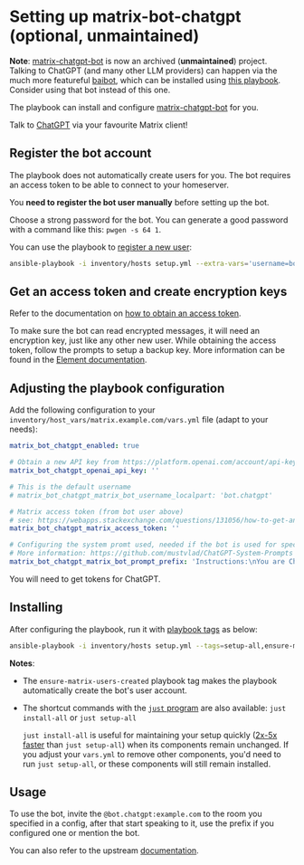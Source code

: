 <!--
SPDX-FileCopyrightText: 2024 MDAD Team and contributors

SPDX-License-Identifier: AGPL-3.0-or-later
-->

# Setting up matrix-bot-chatgpt (optional, unmaintained)

**Note**: [matrix-chatgpt-bot](https://github.com/matrixgpt/matrix-chatgpt-bot) is now an archived (**unmaintained**) project. Talking to ChatGPT (and many other LLM providers) can happen via the much more featureful [baibot](https://github.com/etkecc/baibot), which can be installed using [this playbook](configuring-playbook-bot-baibot.md). Consider using that bot instead of this one.

The playbook can install and configure [matrix-chatgpt-bot](https://github.com/matrixgpt/matrix-chatgpt-bot) for you.

Talk to [ChatGPT](https://openai.com/blog/chatgpt/) via your favourite Matrix client!

## Register the bot account

The playbook does not automatically create users for you. The bot requires an access token to be able to connect to your homeserver.

You **need to register the bot user manually** before setting up the bot.

Choose a strong password for the bot. You can generate a good password with a command like this: `pwgen -s 64 1`.

You can use the playbook to [register a new user](registering-users.md):

```sh
ansible-playbook -i inventory/hosts setup.yml --extra-vars='username=bot.chatgpt password=PASSWORD_FOR_THE_BOT admin=no' --tags=register-user
```

## Get an access token and create encryption keys

Refer to the documentation on [how to obtain an access token](obtaining-access-tokens.md).

To make sure the bot can read encrypted messages, it will need an encryption key, just like any other new user. While obtaining the access token, follow the prompts to setup a backup key. More information can be found in the [Element documentation](https://element.io/help#encryption6).

## Adjusting the playbook configuration

Add the following configuration to your `inventory/host_vars/matrix.example.com/vars.yml` file (adapt to your needs):

```yaml
matrix_bot_chatgpt_enabled: true

# Obtain a new API key from https://platform.openai.com/account/api-keys
matrix_bot_chatgpt_openai_api_key: ''

# This is the default username
# matrix_bot_chatgpt_matrix_bot_username_localpart: 'bot.chatgpt'

# Matrix access token (from bot user above)
# see: https://webapps.stackexchange.com/questions/131056/how-to-get-an-access-token-for-element-riot-matrix
matrix_bot_chatgpt_matrix_access_token: ''

# Configuring the system promt used, needed if the bot is used for special tasks.
# More information: https://github.com/mustvlad/ChatGPT-System-Prompts
matrix_bot_chatgpt_matrix_bot_prompt_prefix: 'Instructions:\nYou are ChatGPT, a large language model trained by OpenAI.'

```

You will need to get tokens for ChatGPT.

## Installing

After configuring the playbook, run it with [playbook tags](playbook-tags.md) as below:

<!-- NOTE: let this conservative command run (instead of install-all) to make it clear that failure of the command means something is clearly broken. -->
```sh
ansible-playbook -i inventory/hosts setup.yml --tags=setup-all,ensure-matrix-users-created,start
```

**Notes**:

- The `ensure-matrix-users-created` playbook tag makes the playbook automatically create the bot's user account.

- The shortcut commands with the [`just` program](just.md) are also available: `just install-all` or `just setup-all`

  `just install-all` is useful for maintaining your setup quickly ([2x-5x faster](../CHANGELOG.md#2x-5x-performance-improvements-in-playbook-runtime) than `just setup-all`) when its components remain unchanged. If you adjust your `vars.yml` to remove other components, you'd need to run `just setup-all`, or these components will still remain installed.

## Usage

To use the bot, invite the `@bot.chatgpt:example.com` to the room you specified in a config, after that start speaking to it, use the prefix if you configured one or mention the bot.

You can also refer to the upstream [documentation](https://github.com/matrixgpt/matrix-chatgpt-bot).
